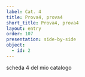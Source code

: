 ```yaml
---
label: Cat. 4
title: Prova4, prova4
short_title: Prova4, prova4
layout: entry
order: 107
presentation: side-by-side
object:
  - id: 2
---
```


scheda 4 del mio catalogo
